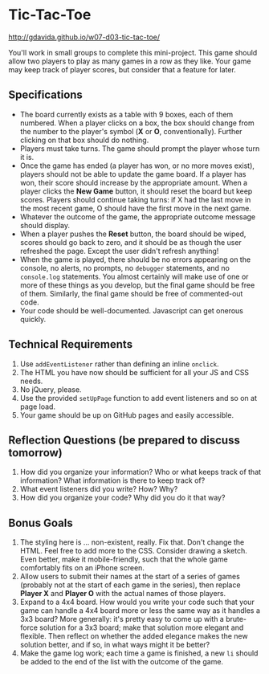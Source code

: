 # Tic-Tac-Toe
http://gdavida.github.io/w07-d03-tic-tac-toe/


You'll work in small groups to complete this mini-project. This game should
allow two players to play as many games in a row as they like. Your game may
keep track of player scores, but consider that a feature for later.

## Specifications

+ The board currently exists as a table with 9 boxes, each of them numbered.
  When a player clicks on a box, the box should change from the number to the
  player's symbol (**X** or **O**, conventionally). Further clicking on that
  box should do nothing.
+ Players must take turns. The game should prompt the player whose turn it is.
+ Once the game has ended (a player has won, or no more moves exist), players
  should not be able to update the game board. If a player has won, their score
  should increase by the appropriate amount. When a player clicks the **New
  Game** button, it should reset the board but keep scores. Players should
  continue taking turns: if X had the last move in the most recent game, O
  should have the first move in the next game.
+ Whatever the outcome of the game, the appropriate outcome message should
  display.
+ When a player pushes the **Reset** button, the board should be wiped, scores
  should go back to zero, and it should be as though the user refreshed the
  page. Except the user didn't refresh anything!
+ When the game is played, there should be no errors appearing on the console,
  no alerts, no prompts, no `debugger` statements, and no `console.log`
  statements. You almost certainly will make use of one or more of these things
  as you develop, but the final game should be free of them. Similarly, the
  final game should be free of commented-out code.
+ Your code should be well-documented. Javascript can get onerous quickly.

## Technical Requirements

1. Use `addEventListener` rather than defining an inline `onclick`.
2. The HTML you have now should be sufficient for all your JS and CSS needs.
3. No jQuery, please.
4. Use the provided `setUpPage` function to add event listeners and so on at
   page load.
4. Your game should be up on GitHub pages and easily accessible.

## Reflection Questions (be prepared to discuss tomorrow) 

1. How did you organize your information? Who or what keeps track of that
   information? What information is there to keep track of?
2. What event listeners did you write? How? Why?
3. How did you organize your code? Why did you do it that way?

## Bonus Goals

1. The styling here is ... non-existent, really. Fix that. Don't change the
   HTML. Feel free to add more to the CSS. Consider drawing a sketch. Even
   better, make it mobile-friendly, such that the whole game comfortably fits on
   an iPhone screen.
2. Allow users to submit their names at the start of a series of games (probably
   not at the start of each game in the series), then replace **Player X** and
   **Player O** with the actual names of those players.
3. Expand to a 4x4 board. How would you write your code such that your game can
   handle a 4x4 board more or less the same way as it handles a 3x3 board? More
   generally: it's pretty easy to come up with a brute-force solution for a 3x3
   board; make that solution more elegant and flexible. Then reflect on whether
   the added elegance makes the new solution better, and if so, in what ways
   might it be better?
4. Make the game log work; each time a game is finished, a new `li` should be
   added to the end of the list with the outcome of the game.
